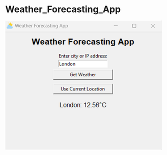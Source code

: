# Weather_Forecasting_App

![Weather App](https://github.com/MahendraVirakthmath/Weather_Forecasting_App/blob/main/app_window.png)
